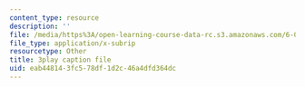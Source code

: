 ```yaml
---
content_type: resource
description: ''
file: /media/https%3A/open-learning-course-data-rc.s3.amazonaws.com/6-004-computation-structures-spring-2017/eab448143fc578df1d2c46a4dfd364dc_MpJe7SMzi0E.srt
file_type: application/x-subrip
resourcetype: Other
title: 3play caption file
uid: eab44814-3fc5-78df-1d2c-46a4dfd364dc
---
```

